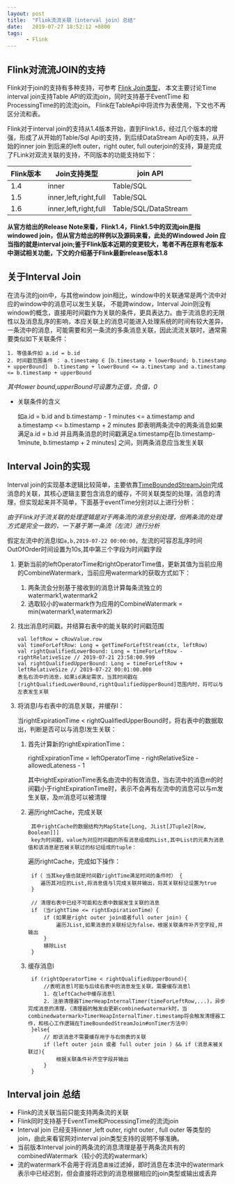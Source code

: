 ```yaml
---
layout: post
title:  "Flink流流关联（interval join）总结"
date:   2019-07-27 18:52:12 +0800
tags:
      - Flink
---
```


## Flink对流流JOIN的支持

Flink对于join的支持有多种支持，可参考 [Flink Join类型](https://ci.apache.org/projects/flink/flink-docs-release-1.8/dev/stream/operators/joining.html)， 本文主要讨论Time interval join支持Table API的双流join，同时支持基于EventTime 和 ProcessingTime的的流流join。 Flink在TableApi中将流作为表使用，下文也不再区分流和表。

Flink对于interval join的支持从1.4版本开始，直到Flink1.6，经过几个版本的增强，形成了从开始的Table/Sql Api的支持，到后续DataStream Api的支持，从开始的inner join 到后来的left outer，right outer, full outerjoin的支持，算是完成了FLink对双流关联的支持，不同版本的功能支持如下：


Flink版本 | Join支持类型 | join API|
---|---|---
1.4 | inner | Table/SQL
1.5 | inner,left,right,full | Table/SQL
1.6 |inner,left,right,full  |Table/SQL/DataStream

**从官方给出的Release Note来看，Flink1.4，Flink1.5中的双流join是指windowed join，但从官方给出的样例以及源码来看，此处的Windowed Join 应当指的就是interval join;鉴于Flink版本近期的变更较大，笔者不再在原有老版本中测试相关功能，下文的介绍基于Flink最新release版本1.8**


## 关于Interval Join

在流与流的join中，与其他window join相比，window中的关联通常是两个流中对应的window中的消息可以发生关联， 不能跨window，Interval Join则没有window的概念，直接用时间戳作为关联的条件，更具表达力。由于流消息的无限性以及消息乱序的影响，本应关联上的消息可能进入处理系统的时间有较大差异，一条流中的消息，可能需要和另一条流的多条消息关联，因此流流关联时，通常需要类似如下关联条件：
    
    1. 等值条件如 a.id = b.id
    2. 时间戳范围条件 ： a.timestamp ∈ [b.timestamp + lowerBound; b.timestamp + upperBound]  b.timestamp + lowerBound <= a.timestamp and a.timestamp <= b.timestamp + upperBound
*其中lower bound,upperBound可设置为正值，负值，0* 
* 关联条件的含义

    如a.id = b.id and b.timestamp - 1 minutes <= a.timestamp and a.timestamp <= b.timestamp + 2 minutes 即表明两条流中的两条消息如果满足a.id = b.id 并且两条消息的时间戳满足a.timestamp在[b.timestamp-1minute, b.timestamp + 2 minutes] 之间，则两条消息应当发生关联

## Interval Join的实现

Interval join的实现基本逻辑比较简单，主要依靠[TimeBoundedStreamJoin](https://github.com/apache/flink/blob/release-1.8/flink-table/flink-table-planner/src/main/scala/org/apache/flink/table/runtime/join/TimeBoundedStreamJoin.scala)完成消息的关联，其核心逻辑主要包含消息的缓存，不同关联类型的处理，消息的清理，但实现起来并不简单，下面基于eventTime分别对以上进行分析：

*由于Flink对于流关联的处理逻辑是对于两条流的消息分别处理，但两条流的处理方式是完全一致的，一下基于第一条流（左流）进行分析*

假定左流中的消息l如`a,b,2019-07-22 00:00:00`，左流的可容忍乱序时间OutOfOrder时间设置为10s,其中第三个字段为时间戳字段

1. 更新当前的leftOperatorTime和rightOperatorTime值，更新其值为当前应用的CombineWatermark，当前应用watermark的获取方式如下：
    1. 两条流会分别基于接收到的消息计算每条流独立的watermark1,watermark2 
    2. 选取较小的watermark作为应用的CombineWatermark = min(watermark1,watermark2)
2.  找出消息时间戳，并结算右表中的能关联的时间戳范围
  
        val leftRow = cRowValue.row
        val timeForLeftRow: Long = getTimeForLeftStream(ctx, leftRow)
        val rightQualifiedLowerBound: Long = timeForLeftRow - rightRelativeSize // 2019-07-21 23:58:00.999
        val rightQualifiedUpperBound: Long = timeForLeftRow + leftRelativeSize // 2019-07-22 00:01:00.000
        表名右流中的消息，如果id满足需求，当其时间戳在[rightQualifiedLowerBound,rightQualifiedUpperBound]范围内时，将可以与左表发生关联


3.  将消息l与右表中的消息关联，并缓存l：

    当rightExpirationTime < rightQualifiedUpperBound时，将右表中的数据取出，判断是否可以与消息l发生关联：
    1. 首先计算新的rightExpirationTime：
    
        rightExpirationTime = leftOperatorTime - rightRelativeSize - allowedLateness - 1    
        
        其中rightExpirationTime表名由流中的有效消息，当右流中的消息m的时间戳小于rightExpirationTime时，表示不会再有左流中的消息可以与m发生关联，及m消息可以被清理
    2. 遍历rightCache，完成关联
        
            其中rightCache的数据结构为MapState[Long, JList[JTuple2[Row, Boolean]]]
            key为时间戳，value为对应时间戳的所有消息组成的List,其中List的元素为消息值和该消息是否被关联过的标记组成的tuple：
        遍历rightCache，完成如下操作：
        
            if（ 当其key值也就是时间戳rightTime满足时间的条件时） {
               遍历其对应的List,将消息值与l完成关联并输出，将其关联标记设置为true 
            }
                
            // 清理右表中已经不可能和左表中数据发生关联的消息
            if （当rightTime <= rightExpirationTime）{
                if (如果是right outer join或者full outer join) {
                    遍历JList,如果消息的关联标记为false，根据关联条件补齐空字段,并输出
                }
                移除List
            }
        
    3. 缓存消息l
        
            if (rightOperatorTime < rightQualifiedUpperBound){
                //表明消息l可能与后续右表中的消息发生关联，需要缓存消息l
                1. 在leftCache中缓存消息l
                2. 注册清理器TimerHeapInternalTimer(timeForLeftRow,...)，异步完成消息的清理，（清理器的触发由更新combinedwatermark时，当combinedwatermark>TimerHeapInternalTimer.timestamp将会触发清理器工作，和核心工作逻辑在TimeBoundedStreamJoin#onTimer方法中）
            }else{
                // 即该消息不需要缓存用于与右侧表的关联
                if (left outer join 或者 full outer join ) && if (消息未被关联过){
                    根据关联条件补齐空字段并输出
                }
            }
            
## Interval join 总结

* Flink的流关联当前只能支持两条流的关联
* Flink同时支持基于EventTime和ProcessingTime的流流join
* Interval join 已经支持inner ,left outer, right outer , full outer 等类型的join，由此来看官网对interval join类型支持的说明不够准确。
* 当前版本Interval join的两条流的消息清理是基于两条流共有的combinedWatermark（较小的流的watermark）
* 流的watermark不会用于将消息`直接`过滤掉，即时消息在本流中的watermark表示中已经迟到，但会直接将迟到的消息根据相应的join类型或输出或丢弃

